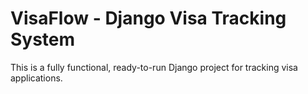 # VisaFlow - Django Visa Tracking System

This is a fully functional, ready-to-run Django project for tracking visa applications.